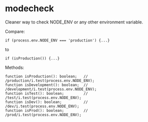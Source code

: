 # modecheck

Cleaner way to check NODE_ENV or any other environment variable.  

Compare:
```
if (process.env.NODE_ENV === 'production') {...}
```
to
```
if (isProduction()) {...}
```

Methods:
```
function isProduction(): boolean;   // /production/i.test(process.env.NODE_ENV);
function isDevelopment(): boolean;  // /development/i.test(process.env.NODE_ENV);
function isTest(): boolean;         // /test/i.test(process.env.NODE_ENV);
function isDev(): boolean;          // /dev/i.test(process.env.NODE_ENV);
function isProd(): boolean;         // /prod/i.test(process.env.NODE_ENV);
```